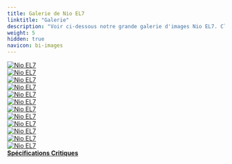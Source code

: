 ```yaml
---
title: Galerie de Nio EL7
linktitle: "Galerie"
description: "Voir ci-dessous notre grande galerie d'images Nio EL7. Cliquez sur les images pour des versions haute résolution."
weight: 5
hidden: true
navicon: bi-images
---
```

<!-- markdownlint-disable MD033 -->
<div class="row" id ="my-gallery">
	<div class="pswp-grid-item col-6 col-md-4">
		<a href="https://media.evkx.net/multimedia/models/nio/el7/el7/exterior_1.jpeg"
data-pswp-src="https://media.evkx.net/multimedia/models/nio/el7/el7/exterior_1.jpeg"
data-pswp-width="2880"
data-pswp-height="1792" 
target="_blank">
			<img src="https://media.evkx.net/multimedia/models/nio/el7/el7/exterior_1_xst.jpeg" alt="Nio EL7" class="img-fluid " />
		</a>
	</div>
	<div class="pswp-grid-item col-6 col-md-4">
		<a href="https://media.evkx.net/multimedia/models/nio/el7/el7/exterior_2.jpeg"
data-pswp-src="https://media.evkx.net/multimedia/models/nio/el7/el7/exterior_2.jpeg"
data-pswp-width="2880"
data-pswp-height="1792" 
target="_blank">
			<img src="https://media.evkx.net/multimedia/models/nio/el7/el7/exterior_2_xst.jpeg" alt="Nio EL7" class="img-fluid " />
		</a>
	</div>
	<div class="pswp-grid-item col-6 col-md-4">
		<a href="https://media.evkx.net/multimedia/models/nio/el7/el7/exterior_3.jpeg"
data-pswp-src="https://media.evkx.net/multimedia/models/nio/el7/el7/exterior_3.jpeg"
data-pswp-width="2880"
data-pswp-height="1792" 
target="_blank">
			<img src="https://media.evkx.net/multimedia/models/nio/el7/el7/exterior_3_xst.jpeg" alt="Nio EL7" class="img-fluid " />
		</a>
	</div>
	<div class="pswp-grid-item col-6 col-md-4">
		<a href="https://media.evkx.net/multimedia/models/nio/el7/el7/exterior_4.jpeg"
data-pswp-src="https://media.evkx.net/multimedia/models/nio/el7/el7/exterior_4.jpeg"
data-pswp-width="2880"
data-pswp-height="1620" 
target="_blank">
			<img src="https://media.evkx.net/multimedia/models/nio/el7/el7/exterior_4_xst.jpeg" alt="Nio EL7" class="img-fluid " />
		</a>
	</div>
	<div class="pswp-grid-item col-6 col-md-4">
		<a href="https://media.evkx.net/multimedia/models/nio/el7/el7/frontseats_1.jpg"
data-pswp-src="https://media.evkx.net/multimedia/models/nio/el7/el7/frontseats_1.jpg"
data-pswp-width="2880"
data-pswp-height="1792" 
target="_blank">
			<img src="https://media.evkx.net/multimedia/models/nio/el7/el7/frontseats_1_xst.jpg" alt="Nio EL7" class="img-fluid " />
		</a>
	</div>
	<div class="pswp-grid-item col-6 col-md-4">
		<a href="https://media.evkx.net/multimedia/models/nio/el7/el7/frontseats_2.jpg"
data-pswp-src="https://media.evkx.net/multimedia/models/nio/el7/el7/frontseats_2.jpg"
data-pswp-width="2400"
data-pswp-height="1280" 
target="_blank">
			<img src="https://media.evkx.net/multimedia/models/nio/el7/el7/frontseats_2_xst.jpg" alt="Nio EL7" class="img-fluid " />
		</a>
	</div>
	<div class="pswp-grid-item col-6 col-md-4">
		<a href="https://media.evkx.net/multimedia/models/nio/el7/el7/headlights_1.jpg"
data-pswp-src="https://media.evkx.net/multimedia/models/nio/el7/el7/headlights_1.jpg"
data-pswp-width="2880"
data-pswp-height="1792" 
target="_blank">
			<img src="https://media.evkx.net/multimedia/models/nio/el7/el7/headlights_1_xst.jpg" alt="Nio EL7" class="img-fluid " />
		</a>
	</div>
	<div class="pswp-grid-item col-6 col-md-4">
		<a href="https://media.evkx.net/multimedia/models/nio/el7/el7/interior_1.jpg"
data-pswp-src="https://media.evkx.net/multimedia/models/nio/el7/el7/interior_1.jpg"
data-pswp-width="2880"
data-pswp-height="1792" 
target="_blank">
			<img src="https://media.evkx.net/multimedia/models/nio/el7/el7/interior_1_xst.jpg" alt="Nio EL7" class="img-fluid " />
		</a>
	</div>
	<div class="pswp-grid-item col-6 col-md-4">
		<a href="https://media.evkx.net/multimedia/models/nio/el7/el7/main_1.jpg"
data-pswp-src="https://media.evkx.net/multimedia/models/nio/el7/el7/main_1.jpg"
data-pswp-width="2880"
data-pswp-height="1792" 
target="_blank">
			<img src="https://media.evkx.net/multimedia/models/nio/el7/el7/main_1_xst.jpg" alt="Nio EL7" class="img-fluid " />
		</a>
	</div>
	<div class="pswp-grid-item col-6 col-md-4">
		<a href="https://media.evkx.net/multimedia/models/nio/el7/el7/screens_1.jpg"
data-pswp-src="https://media.evkx.net/multimedia/models/nio/el7/el7/screens_1.jpg"
data-pswp-width="2880"
data-pswp-height="1792" 
target="_blank">
			<img src="https://media.evkx.net/multimedia/models/nio/el7/el7/screens_1_xst.jpg" alt="Nio EL7" class="img-fluid " />
		</a>
	</div>
	<div class="pswp-grid-item col-6 col-md-4">
		<a href="https://media.evkx.net/multimedia/models/nio/el7/el7/trailer_1.jpg"
data-pswp-src="https://media.evkx.net/multimedia/models/nio/el7/el7/trailer_1.jpg"
data-pswp-width="2880"
data-pswp-height="1400" 
target="_blank">
			<img src="https://media.evkx.net/multimedia/models/nio/el7/el7/trailer_1_xst.jpg" alt="Nio EL7" class="img-fluid " />
		</a>
	</div>
	<div class="pswp-grid-item col-6 col-md-4">
		<a href="https://media.evkx.net/multimedia/models/nio/el7/el7/trunk_1.jpg"
data-pswp-src="https://media.evkx.net/multimedia/models/nio/el7/el7/trunk_1.jpg"
data-pswp-width="2880"
data-pswp-height="1792" 
target="_blank">
			<img src="https://media.evkx.net/multimedia/models/nio/el7/el7/trunk_1_xst.jpg" alt="Nio EL7" class="img-fluid " />
		</a>
	</div>
</div>
<script type="module">
  import PhotoSwipeLightbox from '/js/photoswipe-lightbox.esm.js';
    const lightbox = new PhotoSwipeLightbox({
       gallery: '#my-gallery',
        children: 'a',
        pswpModule: () => import('/js/photoswipe.esm.js')
    });
lightbox.init();
</script>
<div class="mt-3 mb-3">
<a href="../specifications/" class="text-decoration-none text-black">
<strong><i class="bi-arrow-left"></i> Spécifications </strong>
</a>
<a href="../reviews/" class="text-decoration-none text-black float-end">
<strong>Critiques <i class="bi-arrow-right"></i></strong>
</a>
</div>
